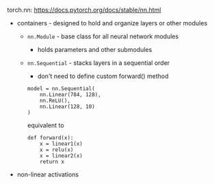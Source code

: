 torch.nn: https://docs.pytorch.org/docs/stable/nn.html

- containers - designed to hold and organize layers or other modules

    - `nn.Module` - base class for all neural network modules

        - holds parameters and other submodules

    - `nn.Sequential` - stacks layers in a sequential order

        - don't need to define custom forward() method

        ```
        model = nn.Sequential(
            nn.Linear(784, 128),
            nn.ReLU(),
            nn.Linear(128, 10)
        )
        ```

        equivalent to

        ```
        def forward(x):
            x = linear1(x)
            x = relu(x)
            x = linear2(x)
            return x
        ```

- non-linear activations